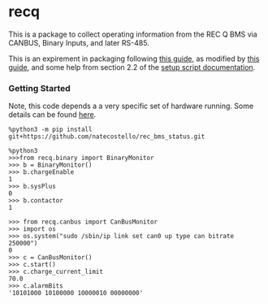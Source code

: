 # recq

This is a package to collect operating information from the REC Q BMS via CANBUS, Binary Inputs, and later RS-485.

This is an expirement in packaging following [this guide](https://packaging.python.org/tutorials/packaging-projects/), as modified by [this guide](https://docs.python-guide.org/writing/structure/), and some help from section 2.2 of the [setup script documentation](https://docs.python.org/3/distutils/setupscript.html).

### Getting Started

Note, this code depends a a very specific set of hardware running.  Some details can be found [here](https://github.com/natecostello/van_two_point_oh/blob/master/blog/2021-4-08/rpi-to-rec-q-can-comms.md).

```
%python3 -m pip install git+https://github.com/natecostello/rec_bms_status.git
```
```
%python3
>>>from recq.binary import BinaryMonitor
>>> b = BinaryMonitor()
>>> b.chargeEnable
1
>>> b.sysPlus
0
>>> b.contactor
1

>>> from recq.canbus import CanBusMonitor
>>> import os
>>> os.system("sudo /sbin/ip link set can0 up type can bitrate 250000")
0
>>> c = CanBusMonitor()
>>> c.start()
>>> c.charge_current_limit
70.0
>>> c.alarmBits
'10101000 10100000 10000010 00000000'
```
